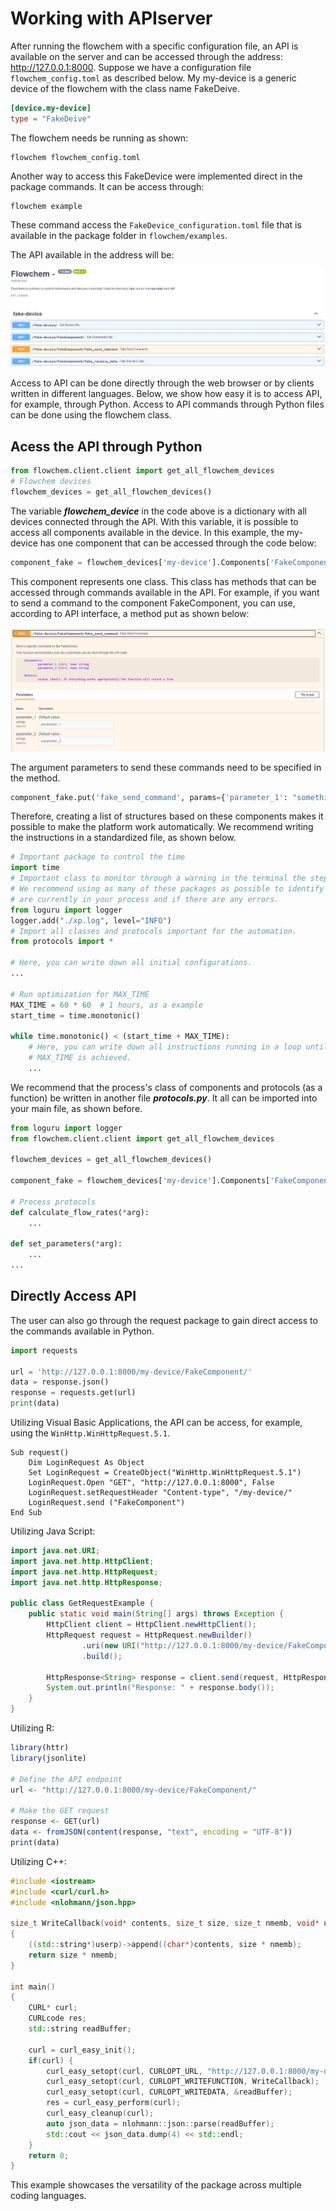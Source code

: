 # Working with APIserver

After running the flowchem with a specific configuration file, an API is available on the server and can be accessed 
through the address: http://127.0.0.1:8000. Suppose we have a configuration file `flowchem_config.toml` as 
described below. My my-device is a generic device of the flowchem with the class name FakeDeive.

```toml
[device.my-device]
type = "FakeDeive"
```

The flowchem needs be running as shown:

```shell
flowchem flowchem_config.toml
```

Another way to access this FakeDevice were implemented direct in the package commands. It can be access through:

```shell
flowchem example
```

These command access the `FakeDevice_configuration.toml` file that is available in the package folder in 
`flowchem/examples`.


The API available in the address will be:

![](FakeDeviceAPI.JPG)

Access to API can be done directly through the web browser or by clients written in different languages. Below, we 
show how easy it is to access API, for example, through Python. Access to API commands through Python files can be done
using the flowchem class.

## Acess the API through Python

```python
from flowchem.client.client import get_all_flowchem_devices
# Flowchem devices
flowchem_devices = get_all_flowchem_devices()
```
The variable ***flowchem_device*** in the code above is a dictionary with all devices connected through the API. With 
this variable, it is possible to access all components available in the device. In this example, the my-device
has one component that can be accessed through the code below:

```python
component_fake = flowchem_devices['my-device'].Components['FakeComponent']
```

This component represents one class. This class has methods that can be accessed through commands available 
in the API. For example, if you want to send a command to the component FakeComponent, you can use, according to API 
interface, a method put as shown below:

![](FakeComponent.JPG)

The argument parameters to send these commands need to be specified in the method.

```python
component_fake.put('fake_send_command', params={'parameter_1': "something", 'parameter_2': 'something'})
```

Therefore, creating a list of structures based on these components makes it possible to make the platform work 
automatically. We recommend writing the instructions in a standardized file, as shown below.

```python
# Important package to control the time
import time    
# Important class to monitor through a warning in the terminal the steps of the process.
# We recommend using as many of these packages as possible to identify which steps 
# are currently in your process and if there are any errors.
from loguru import logger
logger.add("./xp.log", level="INFO")
# Import all classes and protocols important for the automation.
from protocols import *

# Here, you can write down all initial configurations. 
...

# Run optimization for MAX_TIME
MAX_TIME = 60 * 60  # 1 hours, as a example
start_time = time.monotonic()

while time.monotonic() < (start_time + MAX_TIME):
    # Here, you can write down all instructions running in a loop until the 
    # MAX_TIME is achieved.
    ...
````

We recommend that the process's class of components and protocols (as a function) be written in another file 
***protocols.py***. It all can be imported into your main file, as shown before.

```python
from loguru import logger
from flowchem.client.client import get_all_flowchem_devices

flowchem_devices = get_all_flowchem_devices()

component_fake = flowchem_devices['my-device'].Components['FakeComponent']

# Process protocols
def calculate_flow_rates(*arg):
    ...

def set_parameters(*arg):
    ...
...
```

## Directly Access API

The user can also go through the request package to gain direct access to the commands available in Python.

```python
import requests

url = 'http://127.0.0.1:8000/my-device/FakeComponent/'
data = response.json()
response = requests.get(url)
print(data)
```

Utilizing Visual Basic Applications, the API can be access, for example, using the ``WinHttp.WinHttpRequest.5.1``.

```VBA
Sub request()
    Dim LoginRequest As Object
    Set LoginRequest = CreateObject("WinHttp.WinHttpRequest.5.1")
    LoginRequest.Open "GET", "http://127.0.0.1:8000", False
    LoginRequest.setRequestHeader "Content-type", "/my-device/"
    LoginRequest.send ("FakeComponent")
End Sub
```

Utilizing Java Script:

```java
import java.net.URI;
import java.net.http.HttpClient;
import java.net.http.HttpRequest;
import java.net.http.HttpResponse;

public class GetRequestExample {
    public static void main(String[] args) throws Exception {
        HttpClient client = HttpClient.newHttpClient();
        HttpRequest request = HttpRequest.newBuilder()
                .uri(new URI("http://127.0.0.1:8000/my-device/FakeComponent/"))
                .build();

        HttpResponse<String> response = client.send(request, HttpResponse.BodyHandlers.ofString());
        System.out.println("Response: " + response.body());
    }
}
```

Utilizing R:

```R
library(httr)
library(jsonlite)

# Define the API endpoint
url <- "http://127.0.0.1:8000/my-device/FakeComponent/"

# Make the GET request
response <- GET(url)
data <- fromJSON(content(response, "text", encoding = "UTF-8"))
print(data)
```

Utilizing C++:

```cpp
#include <iostream>
#include <curl/curl.h>
#include <nlohmann/json.hpp>

size_t WriteCallback(void* contents, size_t size, size_t nmemb, void* userp)
{
    ((std::string*)userp)->append((char*)contents, size * nmemb);
    return size * nmemb;
}

int main()
{
    CURL* curl;
    CURLcode res;
    std::string readBuffer;

    curl = curl_easy_init();
    if(curl) {
        curl_easy_setopt(curl, CURLOPT_URL, "http://127.0.0.1:8000/my-device/FakeComponent/");
        curl_easy_setopt(curl, CURLOPT_WRITEFUNCTION, WriteCallback);
        curl_easy_setopt(curl, CURLOPT_WRITEDATA, &readBuffer);
        res = curl_easy_perform(curl);
        curl_easy_cleanup(curl);
        auto json_data = nlohmann::json::parse(readBuffer);
        std::cout << json_data.dump(4) << std::endl;
    }
    return 0;
}
```

This example showcases the versatility of the package across multiple coding languages.